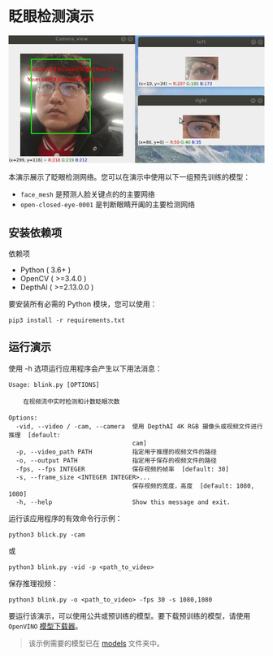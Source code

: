 眨眼检测演示
============

![](./blink.gif)

本演示展示了眨眼检测网络。您可以在演示中使用以下一组预先训练的模型：

-   `face_mesh` 是预测人脸关键点的的主要网络
-   `open-closed-eye-0001` 是判断眼睛开阖的主要检测网络

安装依赖项
----------

依赖项

-   Python ( 3.6+ )
-   OpenCV ( \>=3.4.0 )
-   DepthAI ( \>=2.13.0.0 )

要安装所有必需的 Python 模块，您可以使用：

``` {.shell}
pip3 install -r requirements.txt
```

运行演示
--------

使用 -h 选项运行应用程序会产生以下用法消息：

``` {.bash}
Usage: blink.py [OPTIONS]

    在视频流中实时检测和计数眨眼次数

Options:
  -vid, --video / -cam, --camera  使用 DepthAI 4K RGB 摄像头或视频文件进行推理  [default:
                                  cam]
  -p, --video_path PATH           指定用于推理的视频文件的路径
  -o, --output PATH               指定用于保存的视频文件的路径
  -fps, --fps INTEGER             保存视频的帧率  [default: 30]
  -s, --frame_size <INTEGER INTEGER>...
                                  保存视频的宽度，高度  [default: 1080, 1080]
  -h, --help                      Show this message and exit.
```

运行该应用程序的有效命令行示例：

``` shell
python3 blick.py -cam
```

或

``` shell
python3 blink.py -vid -p <path_to_video>
```

保存推理视频：

``` shell
python3 blink.py -o <path_to_video> -fps 30 -s 1080,1080
```

要运行该演示，可以使用公共或预训练的模型。要下载预训练的模型，请使用
`OpenVINO`
[模型下载器](https://docs.openvinotoolkit.org/latest/omz_tools_downloader_README.html)。

> 该示例需要的模型已在 [models](./models) 文件夹中。
